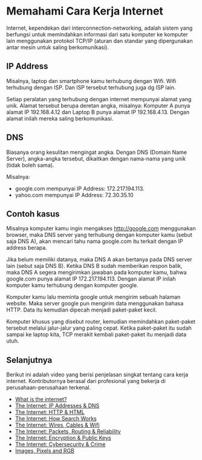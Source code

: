 # Memahami Cara Kerja Internet

Internet, kependekan dari interconnection-networking, adalah sistem yang berfungsi untuk memindahkan informasi dari satu komputer ke komputer lain menggunakan protokol TCP/IP (aturan dan standar yang dipergunakan antar mesin untuk saling berkomunikasi). 

## IP Address
Misalnya, laptop dan smartphone kamu terhubung dengan Wifi. Wifi terhubung dengan ISP. Dan ISP tersebut terhubung juga dg ISP lain.

Setiap peralatan yang terhubung dengan internet mempunyai alamat yang unik. Alamat tersebut berupa deretan angka, misalnya: Komputer A punya alamat IP 192.168.4.12 dan Laptop B punya alamat IP 192.168.4.13. Dengan alamat inilah mereka saling berkomunikasi.

## DNS
Biasanya orang kesulitan mengingat angka. Dengan DNS (Domain Name Server), angka-angka tersebut, dikaitkan dengan nama-nama yang unik (tidak boleh sama).

Misalnya: 
- google.com mempunyai IP Address: 172.217.194.113.
- yahoo.com mempunyai IP Address: 72.30.35.10

## Contoh kasus
Misalnya komputer kamu ingin mengakses http://google.com menggunakan browser, maka DNS server yang terhubung dengan komputer kamu (sebut saja DNS A), akan mencari tahu nama google.com itu terkait dengan IP address berapa. 

Jika belum memiliki datanya, maka DNS A akan bertanya pada DNS server lain (sebut saja DNS B). Ketika DNS B sudah memberikan respon balik, maka DNS A segera mengirimkan jawaban pada komputer kamu, bahwa google.com punya alamat IP 172.217.194.113. Dengan alamat IP inilah komputer kamu terhubung dengan komputer google.

Komputer kamu lalu meminta google untuk mengirim sebuah halaman website. Maka server google pun mengirim data menggunakan bahasa HTTP. Data itu kemudian dipecah menjadi paket-paket kecil. 

Komputer khusus yang disebut router, kemudian memindahkan paket-paket tersebut melalui jalur-jalur yang paling cepat. Ketika paket-paket itu sudah sampai ke laptop kita, TCP merakit kembali paket-paket itu menjadi data utuh.

## Selanjutnya

Berikut ini adalah video yang berisi penjelasan singkat tentang cara kerja internet. Kontributornya berasal dari profesional yang bekerja di perusahaan-perusahaan terkenal.

- [What is the internet?](https://www.youtube.com/watch?v=Dxcc6ycZ73M)
- [The Internet: IP Addresses & DNS](https://www.youtube.com/watch?v=5o8CwafCxnU)
- [The Internet: HTTP & HTML](https://www.youtube.com/watch?v=kBXQZMmiA4s)
- [The Internet: How Search Works](https://www.youtube.com/watch?v=LVV_93mBfSU)
- [The Internet: Wires, Cables & Wifi](https://www.youtube.com/watch?v=ZhEf7e4kopM)
- [The Internet: Packets, Routing & Reliability](https://www.youtube.com/watch?v=AYdF7b3nMto)
- [The Internet: Encryption & Public Keys](https://www.youtube.com/watch?v=ZghMPWGXexs)
- [The Internet: Cybersecurity & Crime](https://www.youtube.com/watch?v=AuYNXgO_f3Y)
- [Images, Pixels and RGB](https://www.youtube.com/watch?v=15aqFQQVBWU)

